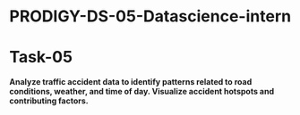 # PRODIGY-DS-05-Datascience-intern
# Task-05
<b>Analyze traffic accident data to identify patterns related to road conditions, weather, and time of day. Visualize accident hotspots and contributing factors.</b>

